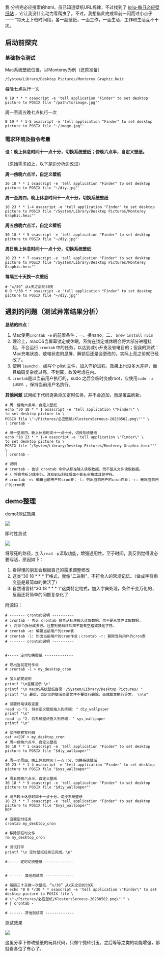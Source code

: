 我·分析完必应搜索的html，虽已知道壁纸URL规律，不过找到了 [ioliu-每日必应壁纸站](http://bing.ioliu.cn)  ，它让我没什么动力写爬虫了。不过，我想借此完成早前一闪而过小点子 —— “每天上下班时间段，各一副壁纸，一面工作，一面生活，工作和生活互不干扰。

## 启动前探究

###  基础指令测试

Mac系统壁纸位置，以Monterey为例（还原准备）

```
/System/Library/Desktop Pictures/Monterey Graphic.heic
```

每晚七点执行一次

```shell
0 19 * * * osascript -e 'tell application "Finder" to set desktop picture to POSIX file "/path/to/image.jpg"'
```

周一至周五晚七点执行一次

```
0 19 * * 1-5 osascript -e 'tell application "Finder" to set desktop picture to POSIX file "~/image.jpg"'
```

### 需求环境及指令考量

#### 设：晚上休息时间十一点十分，切换系统壁纸；傍晚六点半，自定义壁纸。

（原始需求如上，以下是边分析边改进）

**周一傍晚六点半，自定义壁纸**

```
30 18 * * 1 osascript -e 'tell application "Finder" to set desktop picture to POSIX file "~/diy.jpg"'
```

**周一至周四，晚上休息时间十一点十分，切换系统壁纸**

```
10 23 * * 1-4 osascript -e 'tell application "Finder" to set desktop picture to POSIX file "/System/Library/Desktop Pictures/Monterey Graphic.heic"'
```

**周五傍晚六点半，自定义壁纸**

```
30 18 * * 5 osascript -e 'tell application "Finder" to set desktop picture to POSIX file "~/diy.jpg"'
```

**周日晚上休息时间十一点十分，切换系统壁纸**

```
10 23 * * 7 osascript -e 'tell application "Finder" to set desktop picture to POSIX file "/System/Library/Desktop Pictures/Monterey Graphic.heic"'
```

**每隔三十天换一次壁纸**

```
# “x/30” 从x天之后的30天
0 0 */30 * * osascript -e 'tell application "Finder" to set desktop picture to POSIX file "~/diy.jpg"'
```

## 遇到的问题（测试异常结果分析）

**总结的四点**：

1. Mac使用`crontab -e` 的前置条件：一、换nano，二、 `brew install nvim`
2. 理论上，macOS当屏幕锁定或休眠，系统在锁定或休眠会将大部分进程挂起，不会运行 `crontab` 中的任务，以达到减小开支及省电目的；但我的测试：Mac充电状态、放电状态的息屏，解锁后还是会更改的，实际上亮之前就已经改了。
3. 使用 `launchd` ，编写个 plist 文件，加入守护进程。效果上也没多大差异，而且编码复杂度过高，不划算，故没考虑在内。
4. `crontab`是以当前用户执行的，sudo 之后会临时变成root，应使用`sudo -u $USER `，保持当前用户名执行。

**其他问题** 试用如下代码逐条添加定时任务，并不会追加，而是覆盖刷新。

```
# 周一傍晚六点半，自定义壁纸
echo "30 18 * * 1 osascript -e 'tell application \"Finder\" \
to set desktop picture to \
POSIX file \"~/Pictures/必应壁纸/KlostersSerneus-20230502.png\"'" \
| crontab -

# 周一至周四，晚上休息时间十一点十分，切换系统壁纸
echo "10 23 * * 1-4 osascript -e 'tell application \"Finder\" \
to set desktop picture to \
POSIX file "/System/Library/Desktop Pictures/Monterey Graphic.heic"'" \
| crontab -

# 说明
# crontab - 告诉 crontab 命令从标准输入读取数据，而不是从文件读取数据。
# \ 将命令拆分成多行。注意到反斜杠后面不能有空格或其他字符。
# crontab -e: 编辑当前用户的cron表；-l: 列出当前用户的cron作业；-r: 删除当前用户的cron表
```

## demo整理

demo1测试效果

![](https://cdn.jsdelivr.net/gh/hoochanlon/ihs-simple/AQUICK/catch2023-05-03%2013.09.49.png)

即时性测试

![](https://cdn.jsdelivr.net/gh/hoochanlon/ihs-simple/AQUICK/catch2023-05-03%2014.32.00.png)

将写死的路径，加入`read -p`读取功能，增强通用性。至于时间，我反倒觉得没必要写活，原因如下：

1. 看得懂的朋友会根据自己的需求调整修改
2. 这类“30 18 * * * 1”格式，就像“二进制”，不符合人的常规记忆。（做成字符串变量是最简单的做活了）
3. 自然语言转“30 18 * * * 1”这类特定格式，加入字典处理，条件千变万化的，反而还将简单的问题复杂化了

附源码：

```
# ------- crontab说明 ----------
# crontab - 告诉 crontab 命令从标准输入读取数据，而不是从文件读取数据。
# \ 将命令拆分成多行。注意到反斜杠后面不能有空格或其他字符。
# crontab -e: 编辑当前用户的cron表
# crontab -l: 列出当前用户的cron作业；crontab -r: 删除当前用户的cron表 
# ------- crontab说明 ----------


#----- 定时切换壁纸 -------------

# 导出当前定时作业
# crontab -l > my_desktop_cron

# 加入前提说明
printf "\n温馨提示 \n"
printf "\n macOS系统壁纸目录：/System/Library/Desktop Pictures/ "
printf "\n 最后，自定义的壁纸目录文件不要自行删除，造成脚本执行异常。 \n\n"

# 设置终端读取变量
read -p "1. 将自定义壁纸拖入到终端: " diy_wallpaper
printf "\n" 
read -p "2. 将系统壁纸拖入到终端: " sys_wallpaper
printf "\n" 

# 保持原样写代码
cat <<EOF > my_desktop_cron
# 周一傍晚六点半，自定义壁纸
30 18 * * 1 osascript -e 'tell application "Finder" to set desktop picture to POSIX file "$diy_wallpaper"'

# 周一至周四，晚上休息时间十一点十分，切换系统壁纸
10 23 * * 1-4 osascript -e 'tell application "Finder" to set desktop picture to POSIX file "$sys_wallpaper"'

# 周五傍晚六点半，自定义壁纸
30 18 * * 5 osascript -e 'tell application "Finder" to set desktop picture to POSIX file "$diy_wallpaper"'

# 周日晚上休息时间十一点十分，切换系统壁纸
10 23 * * 7 osascript -e 'tell application "Finder" to set desktop picture to POSIX file "$sys_wallpaper"'
EOF

# 设置定时任务
crontab my_desktop_cron

# 移除该临时文件
rm my_desktop_cron

# 测试打印
printf "\n 定时壁纸任务已完成。\n"

#----- 定时切换壁纸 -------------


# ------ 其他测试项 -------------

# 每隔三十天换一次壁纸，“x/30” 从x天之后的30天
# echo "0 0 */30 * * osascript -e 'tell application \"Finder\" to set desktop picture to POSIX file \
# \"~/Pictures/必应壁纸/KlostersSerneus-20230502.png\"'" \
# | crontab -

# ------ 其他测试项 -------------
```

测试效果

![](https://cdn.jsdelivr.net/gh/hoochanlon/ihs-simple/AQUICK/catch2023-05-03%2014.57.26.png)

这里分享下修改壁纸的玩具代码，只做个抛砖引玉，之后等等之类的功能增强，那就看各位了有心了。




